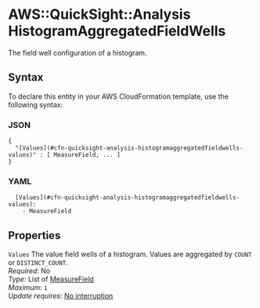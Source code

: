 # AWS::QuickSight::Analysis HistogramAggregatedFieldWells<a name="aws-properties-quicksight-analysis-histogramaggregatedfieldwells"></a>

The field well configuration of a histogram\.

## Syntax<a name="aws-properties-quicksight-analysis-histogramaggregatedfieldwells-syntax"></a>

To declare this entity in your AWS CloudFormation template, use the following syntax:

### JSON<a name="aws-properties-quicksight-analysis-histogramaggregatedfieldwells-syntax.json"></a>

```
{
  "[Values](#cfn-quicksight-analysis-histogramaggregatedfieldwells-values)" : [ MeasureField, ... ]
}
```

### YAML<a name="aws-properties-quicksight-analysis-histogramaggregatedfieldwells-syntax.yaml"></a>

```
  [Values](#cfn-quicksight-analysis-histogramaggregatedfieldwells-values):
    - MeasureField
```

## Properties<a name="aws-properties-quicksight-analysis-histogramaggregatedfieldwells-properties"></a>

`Values` <a name="cfn-quicksight-analysis-histogramaggregatedfieldwells-values"></a>
The value field wells of a histogram\. Values are aggregated by `COUNT` or `DISTINCT_COUNT`\.  
_Required_: No  
_Type_: List of [MeasureField](aws-properties-quicksight-analysis-measurefield.md)  
_Maximum_: `1`  
_Update requires_: [No interruption](https://docs.aws.amazon.com/AWSCloudFormation/latest/UserGuide/using-cfn-updating-stacks-update-behaviors.html#update-no-interrupt)
